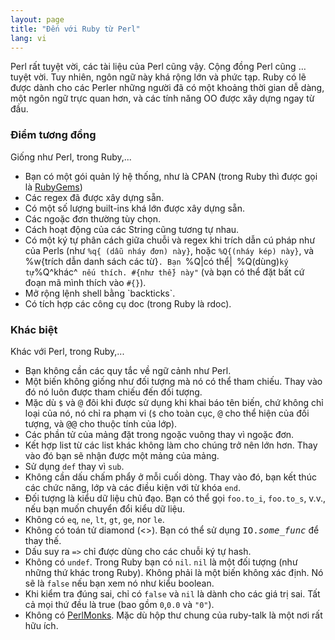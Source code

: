 ```yaml
---
layout: page
title: "Đến với Ruby từ Perl"
lang: vi
---
```


Perl rất tuyệt vời, các tài liệu của Perl cũng vậy. Cộng đồng Perl cũng …
tuyệt vời. Tuy nhiên, ngôn ngữ này khá rộng lớn và phức tạp. Ruby có lẽ
được dành cho các Perler những người đã có một khoảng thời gian dễ dàng,
một ngôn ngữ trực quan hơn, và các tính năng OO được xây dựng ngay từ đầu.

### Điểm tương đồng

Giống như Perl, trong Ruby,...

* Bạn có một gói quản lý hệ thống, như là CPAN (trong Ruby thì được
  gọi là [RubyGems][1])
* Các regex đã được xây dựng sẵn.
* Có một số lượng built-ins khá lớn được xây dựng sẵn.
* Các ngoặc đơn thường tùy chọn.
* Cách hoạt động của các String cũng tương tự nhau.
* Có một ký tự phân cách giữa chuỗi và regex khi trích dẫn cú pháp
  như của Perls (như `%q{ (dẫu nháy đơn) này}`, hoặc `%Q{(nháy kép) này}`,
  và %w{trích dẫn danh sách các từ}`.
  Bạn `%Q|có thể|` `%Q(dùng)` ký tự `%Q^khác^` nếu thích.
  #{như thế} này"` (và bạn có thể đặt bất cứ đoạn mã mình thích vào
  `#{}`).
* Mở rộng lệnh shell bằng \`backticks\`.
* Có tích hợp các công cụ doc (trong Ruby là rdoc).

### Khác biệt

Khác với Perl, trong Ruby,...

* Bạn không cần các quy tắc về ngữ cảnh như Perl.
* Một biến không giống như đối tượng mà nó có thể tham chiếu.
  Thay vào đó nó luôn được tham chiếu đến đối tượng.
* Mặc dù `$` và <tt>@</tt> đôi khi được sử dụng khi khai báo
  tên biến, chứ không chỉ loại của nó, nó chỉ ra phạm vi (`$`
  cho toàn cục, <tt>@</tt> cho thể hiện của đối tượng, và
  <tt>@@</tt> cho thuộc tính của lớp).
* Các phần tử của mảng đặt trong ngoặc vuông thay vì ngoặc đơn.
* Kết hợp list từ các list khác không làm cho chúng trở nên lớn hơn.
  Thay vào đó bạn sẽ nhận được một mảng của mảng.
* Sử dụng `def` thay vì `sub`.
* Không cần dấu chấm phẩy ở mỗi cuối dòng. Thay vào đó, bạn kết thúc
  các chức năng, lớp và các điều kiện với từ khóa `end`.
* Đối tượng là kiểu dữ liệu chủ đạo. Bạn có thể gọi `foo.to_i`,
  `foo.to_s`, v.v., nếu bạn muốn chuyển đổi kiểu dữ liệu.
* Không có `eq`, `ne`, `lt`, `gt`, `ge`, nor `le`.
* Không có toán tử diamond (<>). Bạn có thể sử dụng <tt>IO.*some\_func*</tt>
  để thay thế.
* Dấu suy ra `=>` chỉ được dùng cho các chuỗi ký tự hash.
* Không có `undef`. Trong Ruby bạn có `nil`. `nil` là một đối tượng (như
  những thứ khác trong Ruby). Không phải là một biến không xác định.
  Nó sẽ là `false` nếu bạn xem nó như kiểu boolean.
* Khi kiểm tra đúng sai, chỉ có `false` và `nil` là dành cho các giá trị
  sai. Tất cả mọi thứ đều là true (bao gồm `0`,`0.0` và `"0"`).
* Không có [PerlMonks][2]. Mặc dù hộp thư chung của ruby-talk là một nơi
  rất hữu ích.



[1]: http://docs.rubygems.org/
[2]: http://www.perlmonks.org/
